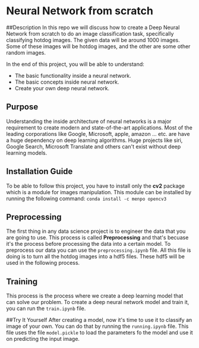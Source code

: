 # Neural Network from scratch

##Description
In this repo we will discuss how to create a Deep Neural Network from scratch to do an image classification task, specifically classifying hotdog images. The given data will be around 1000 images. Some of these images will be hotdog images, and the other are some other random images. 

In the end of this project, you will be able to understand:

- The basic functionality inside a neural network.
- The basic concepts inside neural network.
- Create your own deep neural network.

## Purpose
Understanding the inside architecture of neural networks is a major requirement to create modern and state-of-the-art applications. Most of the leading corporations like Google, Microsoft, apple, amazon ... etc. are have a huge dependency on deep learning algorithms. Huge projects like siri, Google Search, Microsoft Translate and others can't exist without deep learning models.

## Installation Guide
To be able to follow this project, you have to install only the **cv2** package which is a module for images manipulation. This module can be installed by running the following command:
`conda install -c menpo opencv3`


## Preprocessing
The first thing in any data science project is to engineer the data that you are going to use. This process is called **Preprocessing** and that's becuase it's the process before processing the data into a certain model. To preprocess our data you can use the `preprocessing.ipynb` file. All this file is doing is to turn all the hotdog images into a hdf5 files. These hdf5 will be used in the following process.


## Training
This process is the process where we create a deep learning model that can solve our problem. To create a deep neural network model and train it, you can run the `train.ipynb` file.


##Try It Yourself
After creating a model, now it's time to use it to classify an image of your own. You can do that by running the `running.ipynb` file. This file uses the file `model.pickle` to load the parameters fo the model and use it on predicting the input image.
